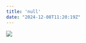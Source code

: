 ```yaml
---
title: 'null'
date: "2024-12-08T11:20:19Z"
---
```


<style type="text/css">

a:hover{
color: #446478;
padding:5px;

}

body,
html {
  width: 100%;
  height: 100%;
  font-family: sans-serif;
}


p{
text-align: left;
}

h2{
text-align: left;
}


h3{
text-align: left;
}

h4{
text-align: center;
}

h5{
text-align: center;
}


</style>

<body>



![](/post/2024-11-28-photos/pictures_files/footsteps.png)

</body>
</head>
</html>


